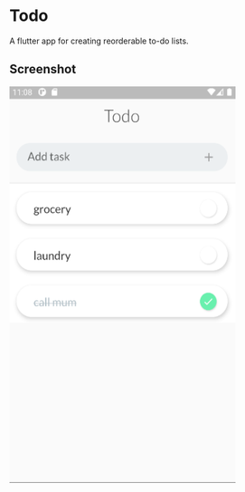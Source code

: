 # Todo

A flutter app for creating reorderable to-do lists.

## Screenshot
<img src="screenshot.PNG" height="700px" width="400px" />

